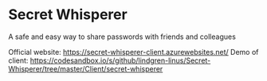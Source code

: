 # Secret Whisperer

A safe and easy way to share passwords with friends and colleagues

Official website: https://secret-whisperer-client.azurewebsites.net/
Demo of client: https://codesandbox.io/s/github/lindgren-linus/Secret-Whisperer/tree/master/Client/secret-whisperer

